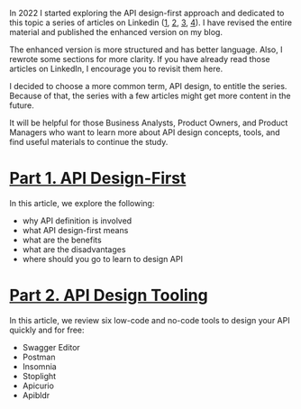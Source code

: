 <!--
.. title: API Design
.. slug: api-design
.. category: API
.. type: text
-->

In 2022 I started exploring the API design-first approach and dedicated to this topic a series of articles on Linkedin ([1](https://www.linkedin.com/pulse/api-design-first-series-intro-ilya-zakharau/), [2](https://www.linkedin.com/pulse/api-design-first-series-why-you-dont-need-ilya-zakharau/), [3](https://www.linkedin.com/pulse/api-design-first-series-tools-part-1-ilya-zakharau/), [4](https://www.linkedin.com/pulse/api-design-first-series-tooling-part-2-ilya-zakharau/)). I have revised the entire material and published the enhanced version on my blog.

The enhanced version is more structured and has better language. Also, I rewrote some sections for more clarity. If you have already read those articles on LinkedIn, I encourage you to revisit them here.

I decided to choose a more common term, API design, to entitle the series. Because of that, the series with a few articles might get more content in the future.

It will be helpful for those Business Analysts, Product Owners, and Product Managers who want to learn more about API design concepts, tools, and find useful materials to continue the study.

# [Part 1. API Design-First](/posts/api-design-first)

In this article, we explore the following:

- why API definition is involved
- what API design-first means
- what are the benefits
- what are the disadvantages
- where should you go to learn to design API

# [Part 2. API Design Tooling](/posts/api-design-tooling)

In this article, we review six low-code and no-code tools to design your API quickly and for free:

- Swagger Editor
- Postman
- Insomnia
- Stoplight
- Apicurio
- Apibldr